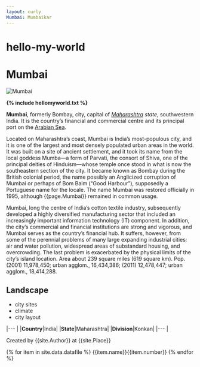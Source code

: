 ```yaml
---
layout: curly
Mumbai: Mumbaikar
---
```


# hello-my-world
# Mumbai #
![Mumbai](https://www.telegraph.co.uk/content/dam/Travel/Destinations/Asia/India/Mumbai/gateway-of-india-mumbai-xlarge.jpg?imwidth=640)


**{% include hellomyworld.txt %}**

**Mumbai**, formerly Bombay, city, capital of _[Maharashtra](https://www.britannica.com/place/Maharashtra) state_, southwestern India. It is the country’s financial and commercial centre and its principal port on the [Arabian Sea](https://www.britannica.com/place/Arabian-Sea).

Located on Maharashtra’s coast, Mumbai is India’s most-populous city, and it is one of the largest and most densely populated urban areas in the world. It was built on a site of ancient settlement, and it took its name from the local goddess Mumba—a form of Parvati, the consort of Shiva, one of the principal deities of Hinduism—whose temple once stood in what is now the southeastern section of the city. It became known as Bombay during the British colonial period, the name possibly an Anglicized corruption of Mumbai or perhaps of Bom Baim (“Good Harbour”), supposedly a Portuguese name for the locale. The name Mumbai was restored officially in 1995, although {{page.Mumbai}} remained in common usage.

Mumbai, long the centre of India’s cotton textile industry, subsequently developed a highly diversified manufacturing sector that included an increasingly important information technology (IT) component. In addition, the city’s commercial and financial institutions are strong and vigorous, and Mumbai serves as the country’s financial hub. It suffers, however, from some of the perennial problems of many large expanding industrial cities: air and water pollution, widespread areas of substandard housing, and overcrowding. The last problem is exacerbated by the physical limits of the city’s island location. Area about 239 square miles (619 square km). Pop. (2001) 11,978,450; urban agglom., 16,434,386; (2011) 12,478,447; urban agglom., 18,414,288.

## Landscape ##

-  city sites
-  climate
-  city layout

|---              |
|**Country**|India|
|**State**|Maharashtra|
|**Division**|Konkan|
|---                |



Created by {{site.Author}} at {{site.Place}}

{% for item in site.data.datafile %}
{{item.name}}{{item.number}}
{% endfor %}